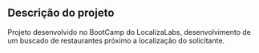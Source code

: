 ## Descrição do projeto

Projeto desenvolvido no BootCamp do LocalizaLabs, desenvolvimento de um buscado de restaurantes próximo
a localização do solicitante. 
